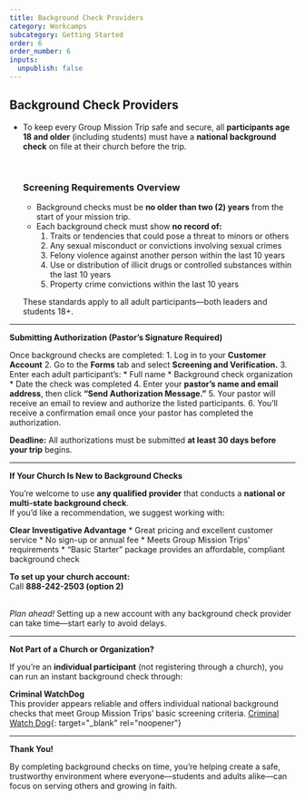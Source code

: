 ```yaml
---
title: Background Check Providers
category: Workcamps
subcategory: Getting Started
order: 6
order_number: 6
inputs:
  unpublish: false
---
```

## **Background Check Providers**

* To keep every Group Mission Trip safe and secure, all **participants age 18 and older** (including students) must have a **national background check** on file at their church before the trip.

  &nbsp;

  ### **Screening Requirements Overview**

  * Background checks must be **no older than two (2) years** from the start of your mission trip.
  * Each background check must show **no record of:**
    1. Traits or tendencies that could pose a threat to minors or others
    2. Any sexual misconduct or convictions involving sexual crimes
    3. Felony violence against another person within the last 10 years
    4. Use or distribution of illicit drugs or controlled substances within the last 10 years
    5. Property crime convictions within the last 10 years

  These standards apply to all adult participants—both leaders and students 18+.

---

**Submitting Authorization (Pastor’s Signature Required)**

Once background checks are completed:   1. Log in to your **Customer Account**   2. Go to the **Forms** tab and select **Screening and Verification.**   3. Enter each adult participant’s:      \* Full name      \* Background check organization      \* Date the check was completed   4. Enter your **pastor’s name and email address**, then click **“Send Authorization Message.”**   5. Your pastor will receive an email to review and authorize the listed participants.   6. You’ll receive a confirmation email once your pastor has completed the authorization.

**Deadline:** All authorizations must be submitted **at least 30 days before your trip** begins.

---

**If Your Church Is New to Background Checks**

You’re welcome to use **any qualified provider** that conducts a **national or multi-state background check**.<br>If you’d like a recommendation, we suggest working with:

**Clear Investigative Advantage**   \* Great pricing and excellent customer service   \* No sign-up or annual fee   \* Meets Group Mission Trips’ requirements   \* “Basic Starter” package provides an affordable, compliant background check

**To set up your church account:**<br>Call **888-242-2503 (option 2)**<br><br>

*Plan ahead!* Setting up a new account with any background check provider can take time—start early to avoid delays.

---

**Not Part of a Church or Organization?**

If you’re an **individual participant** (not registering through a church), you can run an instant background check through:

**Criminal WatchDog**<br>This provider appears reliable and offers individual national background checks that meet Group Mission Trips’ basic screening criteria. [Criminal Watch Dog](https://www.criminalwatchdog.com/){: target="_blank" rel="noopener"}

---

**Thank You!**

By completing background checks on time, you’re helping create a safe, trustworthy environment where everyone—students and adults alike—can focus on serving others and growing in faith.

&nbsp;